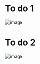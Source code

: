 
# To do 1

![image](https://github.com/hrhouma/securite-logiciels-applications/assets/10111526/0dcfe76d-05a7-40e7-8007-5c3cb9c93a04)


# To do 2
![image](https://github.com/hrhouma/securite-logiciels-applications/assets/10111526/b8e21ba6-709e-407b-bcfd-9d7fbec58b6a)
